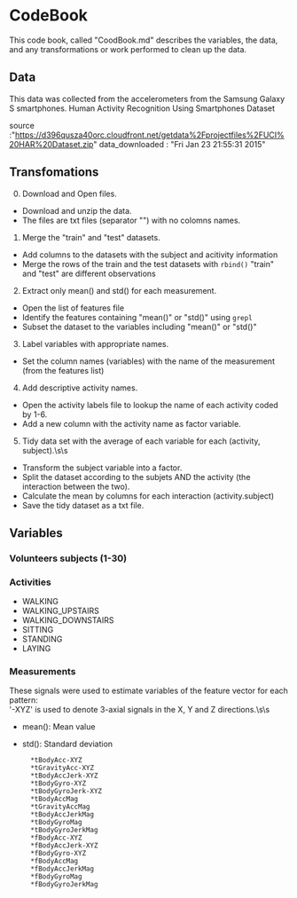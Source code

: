 # CodeBook
This code book, called "CoodBook.md" describes the variables, the data, and any 
transformations or work performed to clean up the data.

## Data
This data was collected from the accelerometers from the Samsung Galaxy S smartphones.
Human Activity Recognition Using Smartphones Dataset

source :"https://d396qusza40orc.cloudfront.net/getdata%2Fprojectfiles%2FUCI%20HAR%20Dataset.zip" 
data_downloaded : "Fri Jan 23 21:55:31 2015"

## Transfomations

0. Download and Open files.
* Download and unzip the data.
* The files are txt files (separator "") with no colomns names.

1. Merge the "train" and "test" datasets.
* Add columns to the datasets with the subject and acitivity information
* Merge the rows of the train and the test datasets with `rbind()` "train" and "test" are different observations

2. Extract only mean() and std() for each measurement.
* Open the list of features file
* Identify the features containing "mean()" or "std()" using `grepl`
* Subset the dataset to the variables including "mean()" or "std()"

3. Label variables with appropriate names.
* Set the column names (variables) with the name of the measurement (from the features list)

4. Add descriptive activity names.
* Open the activity labels file to lookup the name of each activity coded by 1-6.
* Add a new column with the activity name as factor variable.

5. Tidy data set with the average of each variable for each (activity, subject).\s\s
* Transform the subject variable into a factor.
* Split the dataset according to the subjets AND the activity (the interaction between the two).
* Calculate the mean by columns for each interaction (activity.subject)
* Save the tidy dataset as a txt file.



## Variables
### Volunteers subjects (1-30)

### Activities 
* WALKING 
* WALKING_UPSTAIRS
* WALKING_DOWNSTAIRS
* SITTING
* STANDING
* LAYING

### Measurements 
These signals were used to estimate variables of the feature vector for each pattern:  
'-XYZ' is used to denote 3-axial signals in the X, Y and Z directions.\s\s
* mean(): Mean value
* std(): Standard deviation

        *tBodyAcc-XYZ
        *tGravityAcc-XYZ
        *tBodyAccJerk-XYZ
        *tBodyGyro-XYZ
        *tBodyGyroJerk-XYZ
        *tBodyAccMag
        *tGravityAccMag
        *tBodyAccJerkMag
        *tBodyGyroMag
        *tBodyGyroJerkMag
        *fBodyAcc-XYZ
        *fBodyAccJerk-XYZ
        *fBodyGyro-XYZ
        *fBodyAccMag
        *fBodyAccJerkMag
        *fBodyGyroMag
        *fBodyGyroJerkMag


